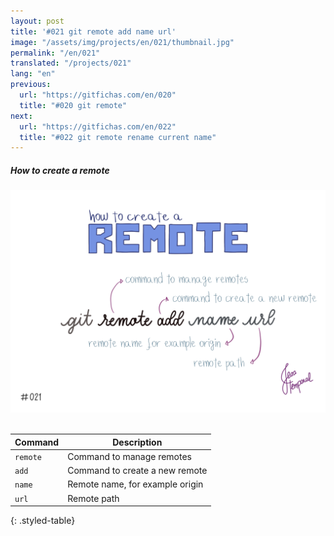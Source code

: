 ```yaml
---
layout: post
title: '#021 git remote add name url'
image: "/assets/img/projects/en/021/thumbnail.jpg"
permalink: "/en/021"
translated: "/projects/021"
lang: "en"
previous:
  url: "https://gitfichas.com/en/020"
  title: "#020 git remote"
next:
  url: "https://gitfichas.com/en/022"
  title: "#022 git remote rename current name"
---
```

##### How to create a remote

<img alt="Use git remote add name url to add a new remote to your project" src="/assets/img/projects/en/021/full.jpg"><br><br>

| Command | Description |
|---------|-------------|
| `remote` | Command to manage remotes |
| `add` | Command to create a new remote |
| `name` | Remote name, for example origin |
| `url` | Remote path |
{: .styled-table}
